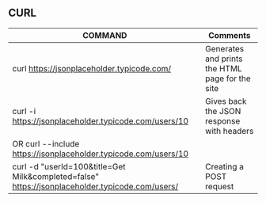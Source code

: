 ## CURL

|	COMMAND										|	Comments										|
|-----------------------------------------------|--------------------------------------------------	|
|	curl https://jsonplaceholder.typicode.com/	|	Generates and prints the HTML page for the site	|
|	curl -i https://jsonplaceholder.typicode.com/users/10	|	Gives back the JSON response with headers	|
|	OR curl --include https://jsonplaceholder.typicode.com/users/10	|	|
|	curl -d "userId=100&title=Get Milk&completed=false" https://jsonplaceholder.typicode.com/users/	|	Creating a POST request	|

